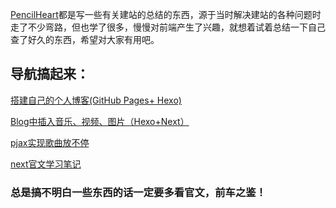 [PencilHeart](https://pencilheart.github.io/)都是写一些有关建站的总结的东西，源于当时解决建站的各种问题时走了不少弯路，但也学了很多，慢慢对前端产生了兴趣，就想着试着总结一下自己查了好久的东西，希望对大家有用吧。

## 导航搞起来：

[搭建自己的个人博客(GitHub Pages+ Hexo)](https://pencilheart.github.io/2020-03-12-%E6%90%AD%E5%BB%BA%E8%87%AA%E5%B7%B1%E7%9A%84%E4%B8%AA%E4%BA%BA%E5%8D%9A%E5%AE%A2(GitHub%20Pages+%20Hexo).html)

[Blog中插入音乐、视频、图片（Hexo+Next）](https://pencilheart.github.io/2020-03-14-Blog%E4%B8%AD%E6%8F%92%E5%85%A5%E9%9F%B3%E4%B9%90%E3%80%81%E8%A7%86%E9%A2%91%E3%80%81%E5%9B%BE%E7%89%87%EF%BC%88Hexo+Next%EF%BC%89.html)

[pjax实现歌曲放不停](https://pencilheart.github.io/2020-03-14-pjax%E5%AE%9E%E7%8E%B0%E6%AD%8C%E6%9B%B2%E6%94%BE%E4%B8%8D%E5%81%9C.html)

[next官文学习笔记](https://pencilheart.github.io/2020-03-15-next%E5%AE%98%E6%96%87%E5%AD%A6%E4%B9%A0%E7%AC%94%E8%AE%B0.html)

### 总是搞不明白一些东西的话一定要多看官文，前车之鉴！